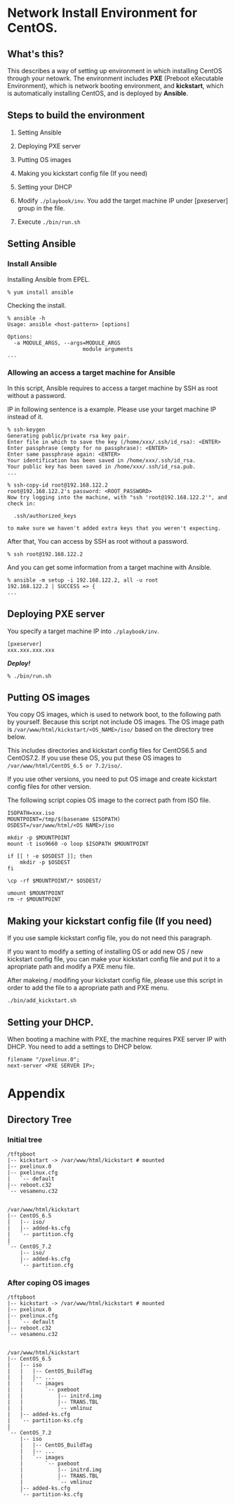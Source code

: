 # Network Install Environment for CentOS.

## What's this?

This describes a way of setting up environment in which installing CentOS through your netowrk.
The environment includes **PXE** (Preboot eXecutable Environment), which is network booting environment, and **kickstart**, which is automatically installing CentOS, and is deployed by **Ansible**. 

##  Steps to build the environment

1. Setting Ansible
1. Deploying PXE server
1. Putting OS images
1. Making you kickstart config file (If you need)
1. Setting your DHCP


1. Modify ```./playbook/inv```. You add the target machine IP under [pxeserver] group in the file.
1. Execute ```./bin/run.sh```



## Setting Ansible

### Install Ansible

Installing Ansible from EPEL.
```
% yum install ansible
```

Checking the install.
```
% ansible -h
Usage: ansible <host-pattern> [options]

Options:
  -a MODULE_ARGS, --args=MODULE_ARGS
                        module arguments
...
```

### Allowing an access a target machine for Ansible

In this script, Ansible requires to access a target machine by SSH as root without a password.

IP in following sentence is a example. Please use your target machine IP instead of it.

```
% ssh-keygen
Generating public/private rsa key pair.
Enter file in which to save the key (/home/xxx/.ssh/id_rsa): <ENTER> 
Enter passphrase (empty for no passphrase): <ENTER> 
Enter same passphrase again: <ENTER> 
Your identification has been saved in /home/xxx/.ssh/id_rsa.
Your public key has been saved in /home/xxx/.ssh/id_rsa.pub.
...

% ssh-copy-id root@192.168.122.2
root@192.168.122.2's password: <ROOT_PASSWORD>
Now try logging into the machine, with "ssh 'root@192.168.122.2'", and check in:

  .ssh/authorized_keys

to make sure we haven't added extra keys that you weren't expecting.
```

After that, You can access by SSH as root without a password.

```
% ssh root@192.168.122.2
```

And you can get some information from a target machine with Ansible.
```
% ansible -m setup -i 192.168.122.2, all -u root
192.168.122.2 | SUCCESS => {
...
```


## Deploying PXE server


You specify a target machine IP into ```./playbook/inv```.

```
[pxeserver]
xxx.xxx.xxx.xxx
```

***Deploy!***

```
% ./bin/run.sh
```

## Putting OS images

You copy OS images, which is used to network boot, to the following path by yourself. Because this script not include OS images.
The OS image path is ```/var/www/html/kickstart/<OS_NAME>/iso/``` based on the directory tree below.

This includes directories and kickstart config files for CentOS6.5 and CentOS7.2.
If you use these OS, you put these OS images to ```/var/www/html/CentOS_6.5 or 7.2/iso/```.

If you use other versions, you need to put OS image and create kickstart config files for other version.


The following script copies OS image to the correct path from ISO file.
```
ISOPATH=xxx.iso
MOUNTPOINT=/tmp/$(basename $ISOPATH)
OSDEST=/var/www/html/<OS NAME>/iso

mkdir -p $MOUNTPOINT
mount -t iso9660 -o loop $ISOPATH $MOUNTPOINT

if [[ ! -e $OSDEST ]]; then
    mkdir -p $OSDEST
fi

\cp -rf $MOUNTPOINT/* $OSDEST/

umount $MOUNTPOINT
rm -r $MOUNTPOINT
```


## Making your kickstart config file (If you need)

If you use sample kickstart config file, you do not need this paragraph.

If you want to modify a setting of installing OS or add new OS / new kickstart config file, you can make your kickstart config file and put it to a apropriate path and modify a PXE menu file.

After makeing / modifing your kickstart config file, please use this script in order to add the file to a apropriate path and PXE menu.

```
./bin/add_kickstart.sh
```

 
## Setting your DHCP.

When booting a machine with PXE, the machine requires PXE server IP with DHCP.
You need to add a settings to DHCP below.

```
filename "/pxelinux.0";
next-server <PXE SERVER IP>;
```

# Appendix

## Directory Tree

### Initial tree

```
/tftpboot
|-- kickstart -> /var/www/html/kickstart # mounted
|-- pxelinux.0
|-- pxelinux.cfg
|   `-- default
|-- reboot.c32
`-- vesamenu.c32


/var/www/html/kickstart
|-- CentOS_6.5
|   |-- iso/ 
|   |-- added-ks.cfg
|   `-- partition.cfg
|
`-- CentOS_7.2
    |-- iso/
    |-- added-ks.cfg
    `-- partition.cfg
```

### After coping OS images

```
/tftpboot
|-- kickstart -> /var/www/html/kickstart # mounted
|-- pxelinux.0
|-- pxelinux.cfg
|   `-- default
|-- reboot.c32
`-- vesamenu.c32


/var/www/html/kickstart
|-- CentOS_6.5
|   |-- iso 
|   |   |-- CentOS_BuildTag
|   |   |-- ... 
|   |   `-- images
|   |       `-- pxeboot
|   |           |-- initrd.img
|   |           |-- TRANS.TBL
|   |           `-- vmlinuz
|   |-- added-ks.cfg
|   `-- partition-ks.cfg
|
`-- CentOS_7.2
    |-- iso 
    |   |-- CentOS_BuildTag
    |   |-- ... 
    |   `-- images
    |       `-- pxeboot
    |           |-- initrd.img
    |           |-- TRANS.TBL
    |           `-- vmlinuz
    |-- added-ks.cfg
    `-- partition-ks.cfg
```
